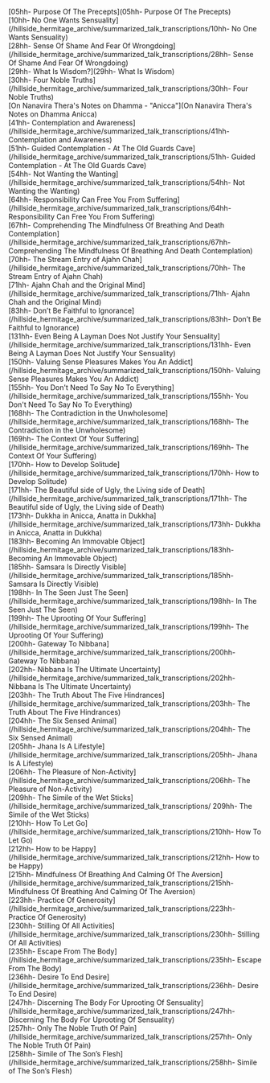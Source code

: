 [05hh- Purpose Of The Precepts](05hh- Purpose Of The Precepts)\
[10hh- No One Wants Sensuality](/hillside_hermitage_archive/summarized_talk_transcriptions/10hh- No One Wants Sensuality)\
[28hh- Sense Of Shame And Fear Of Wrongdoing](/hillside_hermitage_archive/summarized_talk_transcriptions/28hh- Sense Of Shame And Fear Of Wrongdoing)\
[29hh- What Is Wisdom?](29hh- What Is Wisdom)\
[30hh- Four Noble Truths](/hillside_hermitage_archive/summarized_talk_transcriptions/30hh- Four Noble Truths)\
[On Nanavira Thera's Notes on Dhamma - "Anicca"](On Nanavira Thera's Notes on Dhamma Anicca)\
[41hh- Contemplation and Awareness](/hillside_hermitage_archive/summarized_talk_transcriptions/41hh- Contemplation and Awareness)\
[51hh- Guided Contemplation - At The Old Guards Cave](/hillside_hermitage_archive/summarized_talk_transcriptions/51hh- Guided Contemplation - At The Old Guards Cave)\
[54hh- Not Wanting the Wanting](/hillside_hermitage_archive/summarized_talk_transcriptions/54hh- Not Wanting the Wanting)\
[64hh- Responsibility Can Free You From Suffering](/hillside_hermitage_archive/summarized_talk_transcriptions/64hh- Responsibility Can Free You From Suffering)\
[67hh- Comprehending The Mindfulness Of Breathing And Death Contemplation](/hillside_hermitage_archive/summarized_talk_transcriptions/67hh- Comprehending The Mindfulness Of Breathing And Death Contemplation)\
[70hh- The Stream Entry of Ajahn Chah](/hillside_hermitage_archive/summarized_talk_transcriptions/70hh- The Stream Entry of Ajahn Chah)\
[71hh- Ajahn Chah and the Original Mind](/hillside_hermitage_archive/summarized_talk_transcriptions/71hh- Ajahn Chah and the Original Mind)\
[83hh- Don’t Be Faithful to Ignorance](/hillside_hermitage_archive/summarized_talk_transcriptions/83hh- Don’t Be Faithful to Ignorance)\
[131hh- Even Being A Layman Does Not Justify Your Sensuality](/hillside_hermitage_archive/summarized_talk_transcriptions/131hh- Even Being A Layman Does Not Justify Your Sensuality)\
[150hh- Valuing Sense Pleasures Makes You An Addict](/hillside_hermitage_archive/summarized_talk_transcriptions/150hh- Valuing Sense Pleasures Makes You An Addict)\
[155hh- You Don't Need To Say No To Everything](/hillside_hermitage_archive/summarized_talk_transcriptions/155hh- You Don't Need To Say No To Everything)\
[168hh- The Contradiction in the Unwholesome](/hillside_hermitage_archive/summarized_talk_transcriptions/168hh- The Contradiction in the Unwholesome)\
[169hh- The Context Of Your Suffering](/hillside_hermitage_archive/summarized_talk_transcriptions/169hh- The Context Of Your Suffering)\
[170hh- How to Develop Solitude](/hillside_hermitage_archive/summarized_talk_transcriptions/170hh- How to Develop Solitude)\
[171hh- The Beautiful side of Ugly, the Living side of Death](/hillside_hermitage_archive/summarized_talk_transcriptions/171hh- The Beautiful side of Ugly, the Living side of Death)\
[173hh- Dukkha in Anicca, Anatta in Dukkha](/hillside_hermitage_archive/summarized_talk_transcriptions/173hh- Dukkha in Anicca, Anatta in Dukkha)\
[183hh- Becoming An Immovable Object](/hillside_hermitage_archive/summarized_talk_transcriptions/183hh- Becoming An Immovable Object)\
[185hh- Samsara Is Directly Visible](/hillside_hermitage_archive/summarized_talk_transcriptions/185hh- Samsara Is Directly Visible)\
[198hh- In The Seen Just The Seen](/hillside_hermitage_archive/summarized_talk_transcriptions/198hh- In The Seen Just The Seen)\
[199hh- The Uprooting Of Your Suffering](/hillside_hermitage_archive/summarized_talk_transcriptions/199hh- The Uprooting Of Your Suffering)\
[200hh- Gateway To Nibbana](/hillside_hermitage_archive/summarized_talk_transcriptions/200hh- Gateway To Nibbana)\
[202hh- Nibbana Is The Ultimate Uncertainty](/hillside_hermitage_archive/summarized_talk_transcriptions/202hh- Nibbana Is The Ultimate Uncertainty)\
[203hh- The Truth About The Five Hindrances](/hillside_hermitage_archive/summarized_talk_transcriptions/203hh- The Truth About The Five Hindrances)\
[204hh- The Six Sensed Animal](/hillside_hermitage_archive/summarized_talk_transcriptions/204hh- The Six Sensed Animal)\
[205hh- Jhana Is A Lifestyle](/hillside_hermitage_archive/summarized_talk_transcriptions/205hh- Jhana Is A Lifestyle)\
[206hh- The Pleasure of Non-Activity](/hillside_hermitage_archive/summarized_talk_transcriptions/206hh- The Pleasure of Non-Activity)\
[209hh- The Simile of the Wet Sticks](/hillside_hermitage_archive/summarized_talk_transcriptions/ 209hh- The Simile of the Wet Sticks)\
[210hh- How To Let Go](/hillside_hermitage_archive/summarized_talk_transcriptions/210hh- How To Let Go)\
[212hh- How to be Happy](/hillside_hermitage_archive/summarized_talk_transcriptions/212hh- How to be Happy)\
[215hh- Mindfulness Of Breathing And Calming Of The Aversion](/hillside_hermitage_archive/summarized_talk_transcriptions/215hh- Mindfulness Of Breathing And Calming Of The Aversion)\
[223hh- Practice Of Generosity](/hillside_hermitage_archive/summarized_talk_transcriptions/223hh- Practice Of Generosity)\
[230hh- Stilling Of All Activities](/hillside_hermitage_archive/summarized_talk_transcriptions/230hh- Stilling Of All Activities)\
[235hh- Escape From The Body](/hillside_hermitage_archive/summarized_talk_transcriptions/235hh- Escape From The Body)\
[236hh- Desire To End Desire](/hillside_hermitage_archive/summarized_talk_transcriptions/236hh- Desire To End Desire)\
[247hh- Discerning The Body For Uprooting Of Sensuality](/hillside_hermitage_archive/summarized_talk_transcriptions/247hh- Discerning The Body For Uprooting Of Sensuality)\
[257hh- Only The Noble Truth Of Pain](/hillside_hermitage_archive/summarized_talk_transcriptions/257hh- Only The Noble Truth Of Pain)\
[258hh- Simile of The Son’s Flesh](/hillside_hermitage_archive/summarized_talk_transcriptions/258hh- Simile of The Son’s Flesh)
